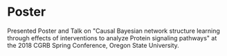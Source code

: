 # Poster
Presented Poster and Talk on "Causal Bayesian network structure learning through effects of interventions to analyze Protein signaling pathways" at the 2018 CGRB Spring Conference, Oregon State University.
